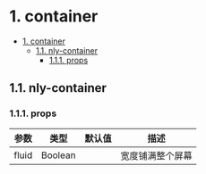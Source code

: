 # 1. container
<!-- TOC -->

- [1. container](#1-container)
    - [1.1. nly-container](#11-nly-container)
        - [1.1.1. props](#111-props)

<!-- /TOC -->
## 1.1. nly-container

### 1.1.1. props

参数 | 类型 |  默认值 | 描述
-|-|-|-
fluid | Boolean |  | 宽度铺满整个屏幕
